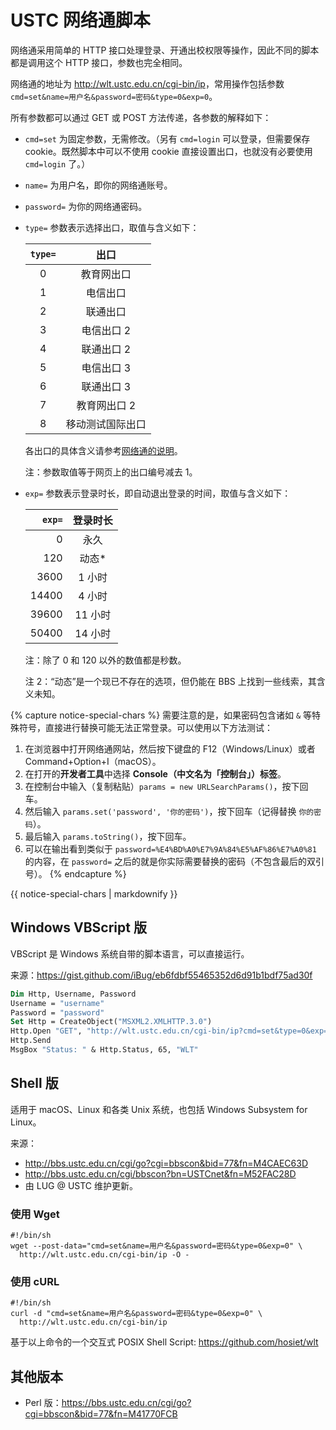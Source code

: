---
---

# USTC 网络通脚本

网络通采用简单的 HTTP 接口处理登录、开通出校权限等操作，因此不同的脚本都是调用这个 HTTP 接口，参数也完全相同。

网络通的地址为 <http://wlt.ustc.edu.cn/cgi-bin/ip>，常用操作包括参数 `cmd=set&name=用户名&password=密码&type=0&exp=0`。

所有参数都可以通过 GET 或 POST 方法传递，各参数的解释如下：

- `cmd=set` 为固定参数，无需修改。（另有 `cmd=login` 可以登录，但需要保存 cookie。既然脚本中可以不使用 cookie 直接设置出口，也就没有必要使用 `cmd=login` 了。）

- `name=` 为用户名，即你的网络通账号。

- `password=` 为你的网络通密码。

- `type=` 参数表示选择出口，取值与含义如下：

  | `type=` |       出口       |
  | :-----: | :--------------: |
  |    0    |    教育网出口    |
  |    1    |     电信出口     |
  |    2    |     联通出口     |
  |    3    |    电信出口 2    |
  |    4    |    联通出口 2    |
  |    5    |    电信出口 3    |
  |    6    |    联通出口 3    |
  |    7    |   教育网出口 2   |
  |    8    | 移动测试国际出口 |

  各出口的具体含义请参考[网络通的说明](http://wlt.ustc.edu.cn/link.html)。

  注：参数取值等于网页上的出口编号减去 1。

- `exp=` 参数表示登录时长，即自动退出登录的时间，取值与含义如下：

  | `exp=` | 登录时长 |
  | -----: | :------: |
  |      0 |   永久   |
  |    120 |  动态\*  |
  |   3600 |  1 小时  |
  |  14400 |  4 小时  |
  |  39600 | 11 小时  |
  |  50400 | 14 小时  |

  注：除了 0 和 120 以外的数值都是秒数。

  注 2：“动态”是一个现已不存在的选项，但仍能在 BBS 上找到一些线索，其含义未知。

{% capture notice-special-chars %}
<i class="fas fa-fw fa-exclamation-circle"></i>
需要注意的是，如果密码包含诸如 `&` 等特殊符号，直接进行替换可能无法正常登录。可以使用以下方法测试：

1. 在浏览器中打开网络通网站，然后按下键盘的 F12（Windows/Linux）或者 Command+Option+I（macOS）。
2. 在打开的**开发者工具**中选择 **Console（中文名为「控制台」）标签**。
3. 在控制台中输入（复制粘贴）`params = new URLSearchParams()`，按下回车。
4. 然后输入 `params.set('password', '你的密码')`，按下回车（记得替换 `你的密码`）。
5. 最后输入 `params.toString()`，按下回车。
6. 可以在输出看到类似于 `password=%E4%BD%A0%E7%9A%84%E5%AF%86%E7%A0%81` 的内容，在 `password=` 之后的就是你实际需要替换的密码（不包含最后的双引号）。
{% endcapture %}

<div class="notice--warning">{{ notice-special-chars | markdownify }}</div>

## Windows VBScript 版

VBScript 是 Windows 系统自带的脚本语言，可以直接运行。

来源：<https://gist.github.com/iBug/eb6fdbf55465352d6d91b1bdf75ad30f>

```vb
Dim Http, Username, Password
Username = "username"
Password = "password"
Set Http = CreateObject("MSXML2.XMLHTTP.3.0")
Http.Open "GET", "http://wlt.ustc.edu.cn/cgi-bin/ip?cmd=set&type=0&exp=0&name=" & Username & "&password=" & Password, False
Http.Send
MsgBox "Status: " & Http.Status, 65, "WLT"
```

## Shell 版

适用于 macOS、Linux 和各类 Unix 系统，也包括 Windows Subsystem for Linux。

来源：

- <http://bbs.ustc.edu.cn/cgi/go?cgi=bbscon&bid=77&fn=M4CAEC63D>
- <http://bbs.ustc.edu.cn/cgi/bbscon?bn=USTCnet&fn=M52FAC28D>
- 由 LUG @ USTC 维护更新。

### 使用 Wget

```shell
#!/bin/sh
wget --post-data="cmd=set&name=用户名&password=密码&type=0&exp=0" \
  http://wlt.ustc.edu.cn/cgi-bin/ip -O -
```

### 使用 cURL

```shell
#!/bin/sh
curl -d "cmd=set&name=用户名&password=密码&type=0&exp=0" \
  http://wlt.ustc.edu.cn/cgi-bin/ip
```

基于以上命令的一个交互式 POSIX Shell Script: <https://github.com/hosiet/wlt>

## 其他版本

- Perl 版：<https://bbs.ustc.edu.cn/cgi/go?cgi=bbscon&bid=77&fn=M41770FCB>
